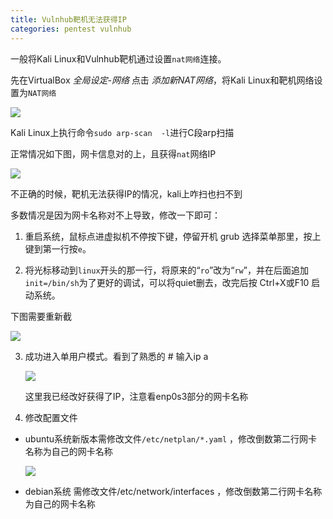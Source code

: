 ```yaml
---
title: Vulnhub靶机无法获得IP
categories: pentest vulnhub
---
```


一般将Kali Linux和Vulnhub靶机通过设置`nat网络`连接。

先在VirtualBox *全局设定-网络* 点击  *添加新NAT网络*，将Kali Linux和靶机网络设置为`NAT网络`

![](https://static.iihack.com/vulnhub/0/1.PNG)

Kali Linux上执行命令`sudo arp-scan  -l`进行C段arp扫描

正常情况如下图，网卡信息对的上，且获得`nat`网络IP

![](https://static.iihack.com/vulnhub/0/2.PNG)

不正确的时候，靶机无法获得IP的情况，kali上咋扫也扫不到

多数情况是因为网卡名称对不上导致，修改一下即可：

1. 重启系统，鼠标点进虚拟机不停按下键，停留开机 grub 选择菜单那里，按上键到第一行按`e`。

2. 将光标移动到`linux`开头的那一行，将原来的“`ro`”改为“`rw`”，并在后面追加`init=/bin/sh`为了更好的调试，可以将quiet删去，改完后按 Ctrl+X或F10 启动系统。

下图需要重新截

   ![](https://static.iihack.com/vulnhub/0/3.PNG)

3. 成功进入单用户模式。看到了熟悉的 # 输入ip a

   ![](https://static.iihack.com/vulnhub/0/4.PNG)

   这里我已经改好获得了IP，注意看enp0s3部分的网卡名称

4. 修改配置文件

- ubuntu系统新版本需修改文件`/etc/netplan/*.yaml` ，修改倒数第二行网卡名称为自己的网卡名称

    ![](https://static.iihack.com/vulnhub/0/5.PNG)

- debian系统 需修改文件/etc/network/interfaces ，修改倒数第二行网卡名称为自己的网卡名称
